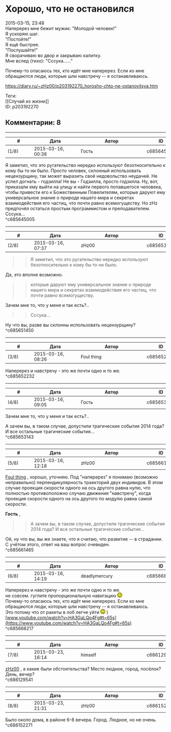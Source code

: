 Хорошо, что не остановился
==========================

  
2015-03-15, 23:48  
 Наперерез мне бежит мужик: "Молодой человек!"   
 Я ускоряю шаг.   
 "Постойте!"   
 Я ещё быстрее.   
 "Послушайте!"   
 Я сворачиваю во двор и закрываю калитку.   
 Мне вслед (тихо): "Сссука......"   
   
 Почему-то опасаюсь тех, кто идёт мне наперерез. Если ко мне обращаются люди, которые шли навстречу -- я останавливаюсь.   
  
<https://diary.ru/~zHz00/p203192270_horosho-chto-ne-ostanovilsya.htm>  
  
Теги:  
[[Случай из жизни]]  
ID: p203192270  


Комментарии: 8
--------------

  


---



|         #         |              Дата              |                     Автор                     |           ID           |
| --- | --- | --- | --- |
| (1/8) | 2015-03-16, 00:38 | Гость | c685645005 |

  
 Я заметил, что это ругательство нередко используют безотносительно к кому бы то ни было. Просто человек, склонный использовать нецензурщину, так может выразить своё недовольство неудачей. Не успел догнать - годзилла! Не вы - Годзилла, просто годзилла. Ну, вот, приказали ему выйти на улицу и найти первого попавшегося человека, чтобы привести его к Божественным Повелителям, которые даруют ему универсальное знание о природе нашего мира и секретах взаимодействия его частиц, что почти равно всемогуществу. Но zHz предпочёл остаться простым программистом и преподавателем. Сссука...   
 ^c685645005

---



|         #         |              Дата              |                     Автор                     |           ID           |
| --- | --- | --- | --- |
| (2/8) | 2015-03-16, 07:37 | zHz00 | c685651450 |

  
 >>Я заметил, что это ругательство нередко используют безотносительно к кому бы то ни было.   
   
 Да, это вполне возможно.   
   
 >>которые даруют ему универсальное знание о природе нашего мира и секретах взаимодействия его частиц, что почти равно всемогуществу.   
   
 Зачем мне то, что у меня и так есть?..   
   
 >>Сссука...   
   
 Ну что вы, разве вы склонны использовать нецензурщину?   
 ^c685651450

---



|         #         |              Дата              |                     Автор                     |           ID           |
| --- | --- | --- | --- |
| (3/8) | 2015-03-16, 08:26 | Foul thing | c685652232 |

  
 Наперерез и навстречу - это же почти одно и то же.   
 ^c685652232

---



|         #         |              Дата              |                     Автор                     |           ID           |
| --- | --- | --- | --- |
| (4/8) | 2015-03-16, 09:05 | Гость | c685653143 |

  
  Зачем мне то, что у меня и так есть?..    
   
 А зачем вы, в таком случае, допустили трагические события 2014 года? И все остальные трагические события...   
 ^c685653143

---



|         #         |              Дата              |                     Автор                     |           ID           |
| --- | --- | --- | --- |
| (5/8) | 2015-03-16, 12:18 | zHz00 | c685661465 |

  
  [Foul thing](http://foulthing.diary.ru "Temporary Internet Flies")  , хорошо, уточняю. Под "наперерез" я понимаю (возможно неправильно) перпендикулярность траекторий двух индивидов. В этом случае проекция скорости одного на ось другого равна нулю, что полностью противоположно случаю движения "навстречу", когда проекция скорости одного на ось другого по модулю равна самой скорости.   
   
  **Гость**  ,   
 >>А зачем вы, в таком случае, допустили трагические события 2014 года? И все остальные трагические события...   
   
 Ой, ну что вы, вы же знаете, что я считаю, что развитие -- в страдании. С учётом этого, ответ на ваш вопрос очевиден.   
 ^c685661465

---



|         #         |              Дата              |                     Автор                     |           ID           |
| --- | --- | --- | --- |
| (6/8) | 2015-03-16, 14:19 | deadlymercury | c685668217 |

  
  Наперерез и навстречу - это же почти одно и то же.    
 не совсем. гуглите пропорциональную навигацию ![:)](pics/3.gif)   
  Почему-то опасаюсь тех, кто идёт мне наперерез. Если ко мне обращаются люди, которые шли навстречу -- я останавливаюсь.    
 Это потому что от ракеты в лоб легче уйти ![:)](pics/3.gif) )   
  [www.youtube.com/watch?v=HA3GaLQo4Fg#t=65s](https://www.youtube.com/watch?v=HA3GaLQo4Fg#t=65s)    
 ^c685668217

---



|         #         |              Дата              |                     Автор                     |           ID           |
| --- | --- | --- | --- |
| (7/8) | 2015-03-23, 16:14 | himself | c686129541 |

  
  [zHz00](https://zHz00.diary.ru "Untitled")  , а какие были обстоятельства? Место людное, город, посёлок? День, вечер?   
 ^c686129541

---



|         #         |              Дата              |                     Автор                     |           ID           |
| --- | --- | --- | --- |
| (8/8) | 2015-03-23, 21:31 | zHz00 | c686152271 |

  
 Было около дома, в районе 6-8 вечера. Город. Людное, но не очень.   
 ^c686152271